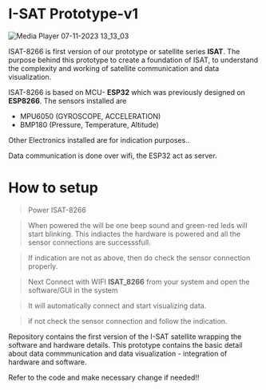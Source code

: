 # I-SAT Prototype-v1

![Media Player 07-11-2023 13_13_03](https://github.com/Aerosat-Launch-Program/Prototype-v1/assets/76823828/0b895ff9-559f-4c5a-9299-9d79bf965064)

ISAT-8266 is first version of our prototype or satellite series **ISAT**. The purpose behind this prototype to create a foundation of ISAT, to understand
the complexity and working of satellite communication and data visualization.

ISAT-8266 is based on MCU- **ESP32** which was previously designed on **ESP8266**. The sensors installed are
- MPU6050 (GYROSCOPE, ACCELERATION)
- BMP180  (Pressure, Temperature, Altitude)

Other Electronics installed are for indication purposes..

Data communication is done over wifi, the ESP32 act as server.

# How to setup
> Power ISAT-8266

> When powered the will be one beep sound and green-red leds will start blinking. This indiactes the hardware is powered and all the sensor connections are successsfull.

> If indication are not as above, then do check the sensor connection properly.

> Next Connect with WIFI **ISAT_8266** from your system and open the software/GUI in the system

> It will automatically connect and start visualizing data.

> if not check the sensor connection and follow the indication.


Repository contains the first version of the I-SAT satellite wrapping the software and hardware details.
This prototype contains the basic detail about data commmunication and data visualization - integration of hardware and software.

Refer to the code and make necessary change if needed!!
